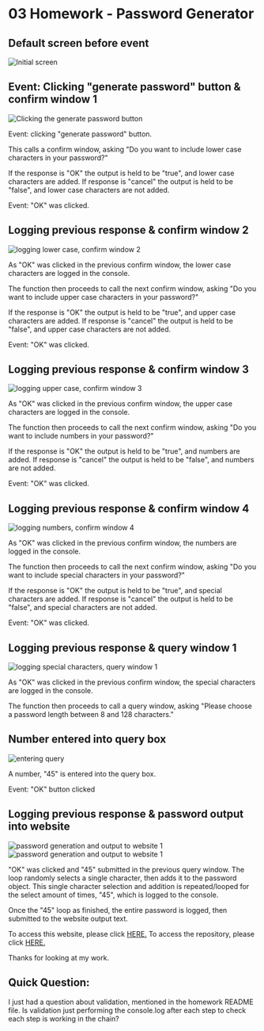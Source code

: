 # 03 Homework - Password Generator

## Default screen before event

![Initial screen](../Assets/images/picture1.png)

## Event: Clicking "generate password" button & confirm window 1

![Clicking the generate password button](../Assets/images/picture2.png)

Event: clicking "generate password" button. 

This calls a confirm window, asking "Do you want to include lower case characters in your password?"

If the response is "OK" the output is held to be "true", and lower case characters are added. If response is "cancel" the output is held to be "false", and lower case characters are not added. 

Event: "OK" was clicked.

## Logging previous response & confirm window 2

![logging lower case, confirm window 2](../Assets/images/picture3.png)

As "OK" was clicked in the previous confirm window, the lower case characters are logged in the console. 

The function then proceeds to call the next confirm window, asking "Do you want to include upper case characters in your password?"

If the response is "OK" the output is held to be "true", and upper case characters are added. If response is "cancel" the output is held to be "false", and upper case characters are not added. 

Event: "OK" was clicked.

## Logging previous response & confirm window 3

![logging upper case, confirm window 3](../Assets/images/picture4.png)

As "OK" was clicked in the previous confirm window, the upper case characters are logged in the console. 

The function then proceeds to call the next confirm window, asking "Do you want to include numbers in your password?"

If the response is "OK" the output is held to be "true", and numbers are added. If response is "cancel" the output is held to be "false", and numbers are not added. 

Event: "OK" was clicked.

## Logging previous response & confirm window 4

![logging numbers, confirm window 4](../Assets/images/picture5.png)

As "OK" was clicked in the previous confirm window, the numbers are logged in the console. 

The function then proceeds to call the next confirm window, asking "Do you want to include special characters in your password?"

If the response is "OK" the output is held to be "true", and special characters are added. If response is "cancel" the output is held to be "false", and special characters are not added. 

Event: "OK" was clicked.

## Logging previous response & query window 1

![logging special characters, query window 1](../Assets/images/picture6.png)

As "OK" was clicked in the previous confirm window, the special characters are logged in the console. 

The function then proceeds to call a query window, asking "Please choose a password length between 8 and 128 characters."

## Number entered into query box

![entering query](../Assets/images/picture7.png)

A number, "45" is entered into the query box.

Event: "OK" button clicked

## Logging previous response & password output into website

![password generation and output to website 1](../Assets/images/picture8.png)
![password generation and output to website 1](../Assets/images/picture9.png)

"OK" was clicked and "45" submitted in the previous query window. The loop randomly selects a single character, then adds it to the password object. This single character selection and addition is repeated/looped for the select amount of times, "45", which is logged to the console. 

Once the "45" loop as finished, the entire password is logged, then submitted to the website output text. 


To access this website, please click [HERE.](https://b3nj1e.github.io/03-Homework-Password-Generator/)
To access the repository, please click [HERE.](https://github.com/B3nj1e/03-Homework-Password-Generator)


Thanks for looking at my work. 

## Quick Question:

I just had a question about validation, mentioned in the homework README file. Is validation just performing the console.log after each step to check each step is working in the chain?



